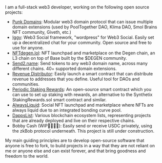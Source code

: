 I am a full-stack web3 developer, working on the following open source projects:

- [Punk Domains](https://punk.domains/): Modular web3 domain protocol that can issue multiple domain extensions (used by PoolTogether DAO, Klima DAO, Smol Brains NFT community, Giveth, etc.)
- [Iggy](https://iggy.social/): Web3 Social framework, "wordpress" for Web3 Social. Easily set up a decentralized chat for your community. Open source and free to use for anyone.
- [NFTdegen.lol](https://nftdegen.lol): NFT launchpad and marketplace on the Degen chain, an L3 chain on top of Base built by the $DEGEN community.
- [Send2.name](https://send2.name/): Send tokens to any web3 domain name, across many different chains. 40+ supported domain extensions.
- [Revenue Distributor](https://distributor.iggy.social/): Easily launch a smart contract that can distribute revenue to addresses that you define. Useful tool for DAOs and communities.
- [Periodic Staking Rewards](https://github.com/tempe-techie/periodic-staking-rewards): An open-source smart contract which you can use to set up staking with rewards, an alternative to the Synthetix StakingRewards.sol smart contract and similar.
- [AlwaysLiquid](https://alwaysliquid.com/): Social NFT launchpad and marketplace where NFTs are always liquid due to an integrated bonding curve pool.
- [DappsList](https://dappslist.net/): Various blockchain ecosystem lists, representing projects that are already deployed and live on their respective chains.
- Bobby Cash (WIP👷🏻‍♂️🚧): Easily send or receive USDC privately, using the zkBob protocol underneath. This project is still under construction.

My main guiding principles are to develop open-source software that anyone is free to fork, to build projects in a way that they are not reliant on me or anyone else and can exist forever, and that bring goodness and freedom to the world.
